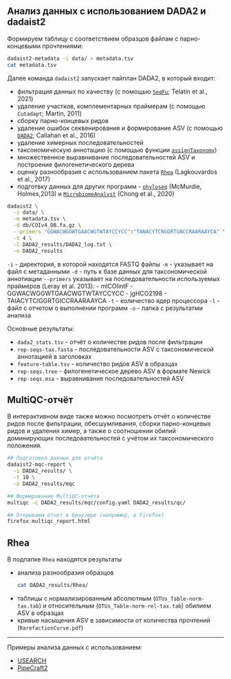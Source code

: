 ## Анализ данных с использованием DADA2 и dadaist2

Формируем таблицу с соответствием образцов файлам с парно-концевыми прочтениями:

```bash
dadaist2-metadata -i data/ > metadata.tsv
cat metadata.tsv
```

Далее команда `dadaist2` запускает пайплан DADA2, в который входит:
- фильтрация данных по качеству (c помощью [`SeqFu`](https://telatin.github.io/seqfu2/); Telatin et al., 2021)
- удаление участков, комплементарных праймерам (с помощью `Cutadapt`; Martin, 2011)
- сборку парно-концевых ридов
- удаление ошибок секвенирования и формирование ASV (c помощью [`DADA2`](https://benjjneb.github.io/dada2/tutorial.html); Callahan et al., 2016)
- удаление химерных последовательностей
- таксономическую аннотацию (c помощью функции [`assignTaxonomy`](https://benjjneb.github.io/dada2/assign.html))
- множественное выравнивание последовательностей ASV и построение филогенетического дерева
- оценку разнообразия с использованием пакета [`Rhea`](https://lagkouvardos.github.io/Rhea/) (Lagkouvardos et al., 2017)
- подготвку данных для других программ - [`phyloseq`](https://joey711.github.io/phyloseq/) (McMurdie, Holmes,2013) и [`MicrobiomeAnalyst`](https://www.microbiomeanalyst.ca/MicrobiomeAnalyst/upload/OtuUploadView.xhtml) (Chong et al., 2020)

```bash
dadaist2 \
  -i data/ \
  -m metadata.tsv \
  -d db/COIv4_DB.fa.gz \
  --primers "GGWACWGGWTGAACWGTWTAYCCYCC":"TANACYTCNGGRTGNCCRAARAAYCA" \
  -t 4 \
  -l DADA2_results/DADA2_log.txt \
  -o DADA2_results
```
`-i` - директория, в которой находятся FASTQ файлы 
`-m` - указывает на файл с метаданными
`-d` - путь к базе данных для таксономической аннотиации
`--primers` указывает на последовательности используемых праймеров (Leray et al. 2013):
    - mlCOIintF - GGWACWGGWTGAACWGTWTAYCCYCC
    - jgHCO2198 - TAIACYTCIGGRTGICCRAARAAYCA
`-t` - количество ядер процессора
`-l` - файл с отчетом о выполнении программ
`-o` - папка с результатми анализа


Основные результаты:
- `dada2_stats.tsv` - отчёт о количестве ридов после фильтрации
- `rep-seqs-tax.fasta` - последовательности ASV c таксономической аннотацией в заголовках
- `feature-table.tsv` - количество ридов ASV в образцах
- `rep-seqs.tree` - филогенетическое дерево ASV в формате Newick
- `rep-seqs.msa` - выравнивание последовательностей ASV


## MultiQC-отчёт

В интерактивном виде также можно посмотреть отчёт о 
количестве ридов после фильтрации, обесшумливания, 
сборки парно-концевых ридов и удаления химер, а также 
о соотношении обилий доминирующих последовательностей с 
учётом их таксономического положения.

```bash
## Подготовка данных для отчёта
dadaist2-mqc-report \
  -i DADA2_results/ \
  -t 10 \
  -o DADA2_results/mqc

## Формирование MultiQC-отчёта
multiqc -c DADA2_results/mqc/config.yaml DADA2_results/qc/

## Открываем отчет в браузере (например, в Firefox)
firefox multiqc_report.html 
```


## Rhea

В подпапке `Rhea` находятся результаты

- анализа разнообразия образцов
    ```bash
    cat DADA2_results/Rhea/
    ```
- таблицы с нормализированным абсолютным (`OTUs_Table-norm-tax.tab`) и относительным (`OTUs_Table-norm-rel-tax.tab`) обилием ASV в образцах
- кривые насыщения ASV в зависимости от количества прочтений (`RarefactionCurve.pdf`)

_________________

Примеры анализа данных с использованием:
- [USEARCH](01_USEARCH.md)
- [PipeCraft2](03_PipeCraft2.md)
